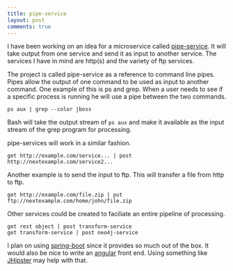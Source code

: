 ```yaml
---
title: pipe-service
layout: post
comments: true
---
```

I have been working on an idea for a microservice called [pipe-service](https://github.com/moaxcp/pipe-service). It will take output from one service 
and send it as input to another service. The services I have in mind are http(s) and the variety of ftp services.

The project is called pipe-service as a reference to command line pipes. Pipes allow the output of one command to be
used as input to another command. One example of this is ps and grep. When a user needs to see if a specific process
is running he will use a pipe between the two commands.

    ps aux | grep --color jboss

Bash will take the output stream of `ps aux` and make it available as the input stream of the grep program for processing.

pipe-services will work in a similar fashion.

    get http://example.com/service... | post http://nextexample.com/service2...

Another example is to send the input to ftp. This will transfer a file from http to ftp.

    get http://example.com/file.zip | put ftp://nextexample.com/home/john/file.zip

Other services could be created to faciliate an entire pipeline of processing.

    get rest object | post transform-service
    get transform-service | post neo4j-service

I plan on using [spring-boot](http://projects.spring.io/spring-boot/) since it provides so much out of the box. It would also be nice to write an [angular](https://angularjs.org/) front end.
Using something like [JHipster](https://jhipster.github.io/) may help with that.
